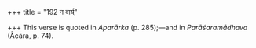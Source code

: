 +++
title = "192 न वार्य्"

+++
This verse is quoted in *Aparārka* (p. 285);—and in *Parāśaramādhava*
(Ācāra, p. 74).


